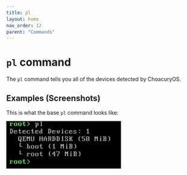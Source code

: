 ```yaml
---
title: pl
layout: home
nav_order: 12
parent: "Commands"
---
```


# `pl` command
The `pl` command tells you all of the devices detected by ChoacuryOS.

## Examples (Screenshots)
This is what the base `pl` command looks like:

![Help command](../../../screenshots/commands/pl/pl.png)